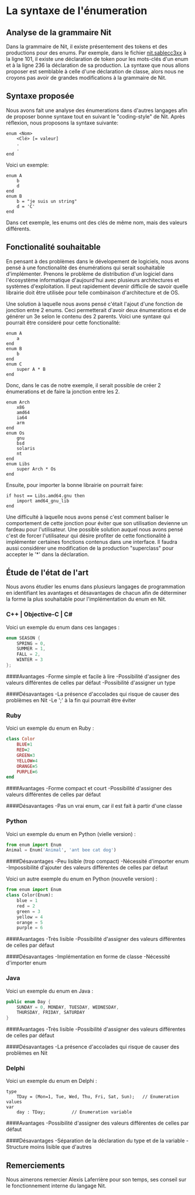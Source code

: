 # La syntaxe de l'énumeration

## Analyse de la grammaire Nit

Dans la grammaire de Nit, il existe présentement des tokens et des productions 
pour des enums. Par exemple, dans le fichier 
[nit.sablecc3xx](https://raw.github.com/privat/nit/master/src/parser/nit.sablecc3xx)
à la ligne 101, il existe une déclaration de token pour les mots-clés d'un enum et 
à la ligne 236 la déclaration de sa production. La syntaxe que nous allons proposer
est semblable à celle d'une déclaration de classe, alors nous ne croyons pas avoir
de grandes modifications à la grammaire de Nit.

## Syntaxe proposée

Nous avons fait une analyse des énumerations dans d'autres langages afin de 
proposer bonne syntaxe tout en suivant le "coding-style" de Nit. Après réflexion,
nous proposons la syntaxe suivante:

```
enum <Nom>
    <Clé> [= valeur]
    .
    .
end
```

Voici un exemple:

```
enum A
    b
    d
end
enum B
    b = "je suis un string"
    d = 'C'
end
```

Dans cet exemple, les enums ont des clés de même nom, mais des valeurs 
différents.

## Fonctionalité souhaitable

En pensant à des problèmes dans le dévelopement de logiciels, nous avons 
pensé à une fonctionalité des énumérations qui serait souhaitable d'implémenter.
Prenons le problème de distribution d'un logiciel dans l'écosystème
informatique d'aujourd'hui avec plusieurs architectures et systèmes
d'exploitation. Il peut rapidement devenir difficile de savoir quelle
librairie doit être utilisée pour telle combinaison d'architecture et de OS.

Une solution à laquelle nous avons pensé c'était l'ajout d'une fonction
de jonction entre 2 enums. Ceci permetterait d'avoir deux énumerations et
de générer un 3e selon le contenu des 2 parents. Voici une syntaxe qui pourrait
être consideré pour cette fonctionalité:

```
enum A
    a
end
enum B
    b
end
enum C
    super A * B
end
```

Donc, dans le cas de notre exemple, il serait possible de créer 2 énumerations
et de faire la jonction entre les 2.

```
enum Arch
    x86
    amd64
    ia64
    arm
end
enum Os
    gnu
    bsd
    solaris
    nt
end
enum Libs
    super Arch * Os
end
```

Ensuite, pour importer la bonne librairie on pourrait faire:

```
if host == Libs.amd64.gnu then
    import amd64_gnu_lib
end
```

Une difficulté à laquelle nous avons pensé c'est comment baliser le 
comportement de cette jonction pour éviter que son utilisation devienne un
fardeau pour l'utilisateur. Une possible solution auquel nous avons pensé c'est
de forcer l'utilisateur qui désire profiter de cette fonctionalité à implémenter
certaines fonctions contenus dans une interface. Il faudra aussi considérer une 
modification de la production "superclass" pour accepter le '*' dans la
déclaration.

## Étude de l'état de l'art

Nous avons étudier les enums dans plusieurs langages de programmation en identifiant
les avantages et désavantages de chacun afin de déterminer la forme la plus souhaitable
pour l'implémentation du enum en Nit.

### C++ | Objective-C | C#

Voici un exemple du enum dans ces langages :

```c
enum SEASON {
	SPRING = 0,
	SUMMER = 1,
	FALL = 2,
	WINTER = 3
};
```

####Avantages
-Forme simple et facile à lire
-Possibilité d'assigner des valeurs différentes de celles par défaut
-Possibilité d'assigner un type

####Désavantages
-La présence d'accolades qui risque de causer des problèmes en Nit
-Le ';' à la fin qui pourrait être éviter

### Ruby

Voici un exemple du enum en Ruby :

```ruby
class Color
	BLUE=1
	RED=2
	GREEN=3
	YELLOW=4
	ORANGE=5
	PURPLE=6
end
```

####Avantages
-Forme compact et court
-Possibilité d'assigner des valeurs différentes de celles par défaut

####Désavantages
-Pas un vrai enum, car il est fait à partir d'une classe

### Python

Voici un exemple du enum en Python (vielle version) :

```python
from enum import Enum
Animal = Enum('Animal', 'ant bee cat dog')
```

####Désavantages
-Peu lisible (trop compact)
-Nécessité d'importer enum
-Impossibilité d'ajouter des valeurs différentes de celles par défaut


Voici un autre exemple du enum en Python (nouvelle version) :

```python
from enum import Enum
class Color(Enum):
	blue = 1
	red = 2
	green = 3
	yellow = 4
	orange = 5
	purple = 6
```

####Avantages
-Très lisible
-Possibilité d'assigner des valeurs différentes de celles par défaut

####Désavantages
-Implémentation en forme de classe
-Nécessité d'importer enum

### Java
Voici un exemple du enum en Java :

```java
public enum Day {
    SUNDAY = 0, MONDAY, TUESDAY, WEDNESDAY,
    THURSDAY, FRIDAY, SATURDAY 
}
```

####Avantages
-Très lisible
-Possibilité d'assigner des valeurs différentes de celles par défaut

####Désavantages
-La présence d'accolades qui risque de causer des problèmes en Nit

### Delphi
Voici un exemple du enum en Delphi :

```delphi
type
	TDay = (Mon=1, Tue, Wed, Thu, Fri, Sat, Sun);   // Enumeration values
var
	day : TDay;          // Enumeration variable
```

####Avantages
-Possibilité d'assigner des valeurs différentes de celles par défaut

####Désavantages
-Séparation de la déclaration du type et de la variable
-Structure moins lisible que d'autres

## Remerciements

Nous aimerons remercier Alexis Laferrière pour son temps, ses conseil sur le 
fonctionnement interne du langage Nit.

